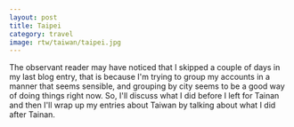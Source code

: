 ```yaml
---
layout: post
title: Taipei
category: travel
image: rtw/taiwan/taipei.jpg
---
```


The observant reader may have noticed that I skipped a couple of days
in my last blog entry, that is because I'm trying to group my accounts
in a manner that seems sensible, and grouping by city seems to be a
good way of doing things right now. So, I'll discuss what I did before
I left for Tainan and then I'll wrap up my entries about Taiwan by
talking about what I did after Tainan.
